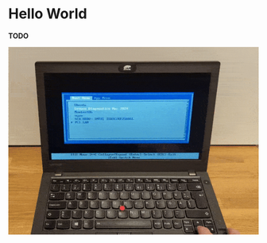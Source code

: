 # Hello World


**TODO**

![selecting and running the application, but nothing happens](img/hello_world_secureboot.gif)

<!--
<video src="https://github.com/user-attachments/assets/80e30647-7129-43c1-b4b5-95985fba8be7" controls>
</video>
-->
